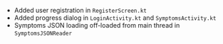 - Added user registration in `RegisterScreen.kt`
- Added progress dialog in `LoginActivity.kt` and `SymptomsActivity.kt`
- Symptoms JSON loading off-loaded from main thread in `SymptomsJSONReader`
